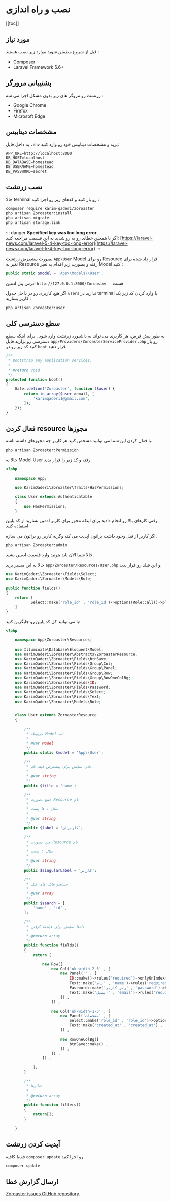 # نصب و راه اندازی 

[[toc]]

## مورد نیاز 

قبل از شروع مطمئن شوید موارد زیر نصب هستند :

-   Composer
-   Laravel Framework 5.6+

## پشتیبانی مرورگر 

زرتشت رو مروگر های زیر بدون مشکل اجرا می شه :

-   Google Chrome
-   Firefox
-   Microsoft Edge

## مشخصات دیتابیس 
به داخل فایل `.env` برید و مشخصات دیتابیس خود رو وارد کنید:

```text
APP_URL=http://localhost:8000
DB_HOST=localhost
DB_DATABASE=homestead
DB_USERNAME=homestead
DB_PASSWORD=secret
```
## نصب زرتشت 

 حالا terminal رو باز کنید و کدهای زیر رو اجرا کنید :

```bash
composer require karim-qaderi/zoroaster
php artisan Zoroaster:install
php artisan migrate
php artisan storage:link
```

::: danger
**Specified key was too long error**  
اگر با همچین خطای رو به رو شدید به این قسمت مراجعه کنید: [https://laravel-news.com/laravel-5-4-key-too-long-error](https://laravel-news.com/laravel-5-4-key-too-long-error)
:::


بصورت پیشفرض زرتشت  `App\User` Model رو برای Resource قرار داد شده برای تغیر به Resource رفته و بصورت زیر اقدام به تغیر Model کنید :

```php
public static $model = 'App\\Models\\User';
```

ادرس پنل ادمین `http://127.0.0.1:8000/Zoroaster  ` هست


اگر هیچ کاربری رو در داخل جدول `users` ندارید در terminal با وارد کردن کد زیر یک کاربر بسازید :

```bash
php artisan Zoroaster:user
```

## سطع دسترسی کلی 

به طور پیش فرض، هر کاربری می تواند به داشبورد زرتشت وارد شود .
برای اینکه سطع دسترسی رو بزارید فایل `app/Providers/ZoroasterServiceProvider.php` رو باز کنید کد زیر رو در `boot` قرار دهید. 

```php
/**
 * Bootstrap any application services.
 *
 * @return void
 */
protected function boot()
{
    Gate::define('Zoroaster', function ($user) {
        return in_array($user->email, [
            'karimqaderi1@gmail.com',
        ]);
    });
}
```

## فعال کردن resource مجوزها 

با فعال کردن این شما می توانید مشخص کنید هر کاربر چه مجوزهای داشته باشه.

```bash
php artisan Zoroaster:Permission
```

حالا به Model User رفته و کد زیر را قرار بدید.

```php
<?php

    namespace App;

    use KarimQaderi\Zoroaster\Traits\HasPermissions;

    class User extends Authenticatable
    {
        use HasPermissions;
    }
```

وقتی کارهای بالا رو انجام دادید برای اینکه مجوز برای کاربر ادمین بسازید از کد پایین استفاده کنید.

اگر کاربر از قبل وجود داشت براتون اپدیت می کنه وگرنه کاربر رو براتون می سازه.


```bash
php artisan Zoroaster:admin
```

حالا شما الان باید بتونید وارد قسمت ادمین بشید.

حالا به این مسیر برید `app/Zoroaster/Resources/User.php` و این فیلد رو قرار بدید.

```php
use KarimQaderi\Zoroaster\Fields\Select;
use KarimQaderi\Zoroaster\Models\Role;

public function fields()
{
    return [
           Select::make('role_id' , 'role_id')->options(Role::all()->pluck('name','id')),
    ]
}
```

یا می توانید کل کد پایین رو جایگزین کنید:
```php
<?php

    namespace App\Zoroaster\Resources;
    
    use Illuminate\Database\Eloquent\Model;
    use KarimQaderi\Zoroaster\Abstracts\ZoroasterResource;
    use KarimQaderi\Zoroaster\Fields\btnSave;
    use KarimQaderi\Zoroaster\Fields\Group\Col;
    use KarimQaderi\Zoroaster\Fields\Group\Panel;
    use KarimQaderi\Zoroaster\Fields\Group\Row;
    use KarimQaderi\Zoroaster\Fields\Group\RowOneColBg;
    use KarimQaderi\Zoroaster\Fields\ID;
    use KarimQaderi\Zoroaster\Fields\Password;
    use KarimQaderi\Zoroaster\Fields\Select;
    use KarimQaderi\Zoroaster\Fields\Text;
    use KarimQaderi\Zoroaster\Models\Role;


    class User extends ZoroasterResource
    {

        /**
         * مربوطه Model نام
         *
         * @var Model
         */
        public static $model = 'App\\User';

        /**
         * دادن نمایش برای پیشفرض فیلد نام
         *
         * @var string
         */
        public $title = 'name';

        /**
         * جمع بصورت Resource نام
         *
         * مثال : ها پست
         *
         * @var string
         */
        public $label = 'کاربران';

        /**
         * فرد بصورت Resource نام
         *
         * مثال : پست
         *
         * @var string
         */
        public $singularLabel = 'کاربر';

        /**
         * جستحو قابل های فیلد
         *
         * @var array
         */
        public $search = [
            'name' , 'id' ,
        ];

        /**
         * دادها نمایش برای فیلدها گرفتن
         *
         * @return array
         */
        public function fields()
        {
            return [

                new Row([
                    new Col('uk-width-2-3' , [
                        new Panel('' , [
                            ID::make()->rules('required')->onlyOnIndex()->sortable() ,
                            Text::make('نام' , 'name')->rules('required') ,
                            Password::make('رمز کاربر' , 'password')->help('برای تغیر نکردن رمز کادر را خالی بزارید') ,
                            Text::make('ایمیل' , 'email')->rules('required' , 'max:255') ,
                        ]) ,
                    ]) ,

                    new Col('uk-width-1-3' , [
                        new Panel('مشخصات' , [
                            Select::make('role_id' , 'role_id')->options(Role::all()->pluck('name','id')) ,
                            Text::make('created_at' , 'created_at') ,
                        ]) ,

                        new RowOneColBg([
                            btnSave::make() ,
                        ]) ,
                    ]) ,
                ]) ,

            ];
        }

        /**
         * فیلترها
         *
         * @return array
         */
        public function filters()
        {
            return[];
        }

    }
```


##  آپدیت کردن زرتشت 

فقط کافیه `composer update` رو اجرا کنید .

```bash
composer update
```

## ارسال گزارش خطا 

 [Zoroaster issues GitHub repository](https://github.com/KarimQaderi/zoroaster-docs/issues).
